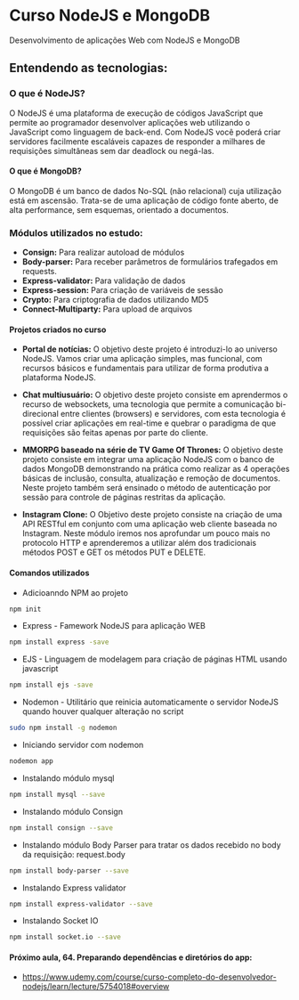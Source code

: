 # Curso NodeJS e MongoDB

Desenvolvimento de aplicações Web com NodeJS e MongoDB

## Entendendo as tecnologias:

### O que é NodeJS?

O NodeJS é uma plataforma de execução de códigos JavaScript que permite ao programador desenvolver aplicações web utilizando o JavaScript como linguagem de back-end. Com NodeJS você poderá criar servidores facilmente escaláveis capazes de responder a milhares de requisições simultâneas sem dar deadlock ou negá-las.

#### O que é MongoDB?

O MongoDB é um banco de dados No-SQL (não relacional) cuja utilização está em ascensão. Trata-se de uma aplicação de código fonte aberto, de alta performance, sem esquemas, orientado a documentos.

### Módulos utilizados no estudo:

* **Consign:** Para realizar autoload de módulos
* **Body-parser:** Para receber parâmetros de formulários trafegados em requests.
* **Express-validator:** Para validação de dados
* **Express-session:** Para criação de variáveis de sessão
* **Crypto:** Para criptografia de dados utilizando MD5
* **Connect-Multiparty:** Para upload de arquivos


#### Projetos criados no curso

- **Portal de notícias:** O objetivo deste projeto é introduzi-lo ao universo NodeJS. Vamos criar uma aplicação simples, mas funcional, com recursos básicos e fundamentais para utilizar de forma produtiva a plataforma NodeJS.

- **Chat multiusuário:** O objetivo deste projeto consiste em aprendermos o recurso de websockets, uma tecnologia que permite a comunicação bi-direcional entre clientes (browsers) e servidores, com esta tecnologia é possível criar aplicações em real-time e quebrar o paradigma de que requisições são feitas apenas por parte do cliente.

- **MMORPG baseado na série de TV Game Of Thrones:** O objetivo deste projeto consiste em integrar uma aplicação NodeJS com o banco de dados MongoDB demonstrando na prática como realizar as 4 operações básicas de inclusão, consulta, atualização e remoção de documentos. Neste projeto também será ensinado o método de autenticação por sessão para controle de páginas restritas da aplicação.

- **Instagram Clone:** O Objetivo deste projeto consiste na criação de uma API RESTful em conjunto com uma aplicação web cliente baseada no Instagram. Neste módulo iremos nos aprofundar um pouco mais no protocolo HTTP e aprenderemos a utilizar além dos tradicionais métodos POST e GET os métodos PUT e DELETE.

#### Comandos utilizados
* Adicioanndo NPM ao projeto
```sh
npm init
```

* Express - Famework NodeJS para aplicação WEB
```sh
npm install express -save
```

* EJS - Linguagem de modelagem para criação de páginas HTML usando javascript
```sh
npm install ejs -save
```

* Nodemon - Utilitário que reinicia automaticamente o servidor NodeJS quando houver qualquer alteração no script
```sh
sudo npm install -g nodemon
```

* Iniciando servidor com nodemon
```sh
nodemon app
```

* Instalando módulo mysql
```sh
npm install mysql --save
```

* Instalando módulo Consign
```sh
npm install consign --save
```

* Instalando módulo Body Parser para tratar os dados recebido no body da requisição: request.body
```sh
npm install body-parser --save
```

* Instalando Express validator
```sh
npm install express-validator --save
```

* Instalando Socket IO
```sh
npm install socket.io --save
```

#### Próximo aula, 64. Preparando dependências e diretórios do app: 
* https://www.udemy.com/course/curso-completo-do-desenvolvedor-nodejs/learn/lecture/5754018#overview
